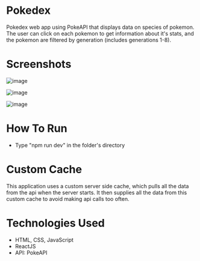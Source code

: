 # Pokedex
Pokedex web app using PokeAPI that displays data on species of pokemon. The user can click on each pokemon to get information about it's stats, and the pokemon are filtered by generation (includes generations 1-8).

# Screenshots

![image](https://user-images.githubusercontent.com/54284594/120904769-e565c200-c61b-11eb-8131-c1104bc8c91f.png)

![image](https://user-images.githubusercontent.com/54284594/120904794-0fb77f80-c61c-11eb-9741-b5c4440c0946.png)

![image](https://user-images.githubusercontent.com/54284594/120904819-370e4c80-c61c-11eb-97fa-fda5176ae2ce.png)

# How To Run
* Type "npm run dev" in the folder's directory

# Custom Cache
This application uses a custom server side cache, which pulls all the data from the api when the server starts. It then supplies all the data from this custom cache to avoid making api calls too often.

# Technologies Used
* HTML, CSS, JavaScript
* ReactJS
* API: PokeAPI
